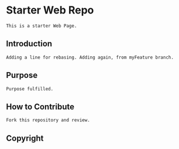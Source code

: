 # Starter Web Repo
    This is a starter Web Page.
## Introduction
    Adding a line for rebasing. Adding again, from myFeature branch.
## Purpose
    Purpose fulfilled.
## How to Contribute
    Fork this repository and review.
## Copyright